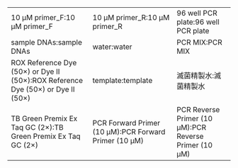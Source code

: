 ||||
|----|----|----|
|10 μM primer_F:10 μM primer_F|10 μM primer_R:10 μM primer_R|96 well PCR plate:96 well PCR plate|
|sample DNAs:sample DNAs|water:water|PCR MIX:PCR MIX|
|ROX Reference Dye (50×) or Dye II (50×):ROX Reference Dye (50×) or Dye II (50×)|template:template|滅菌精製水:滅菌精製水|
|TB Green Premix Ex Taq GC (2×):TB Green Premix Ex Taq GC (2×)|PCR Forward Primer (10 μM):PCR Forward Primer (10 μM)|PCR Reverse Primer (10 μM):PCR Reverse Primer (10 μM)|

